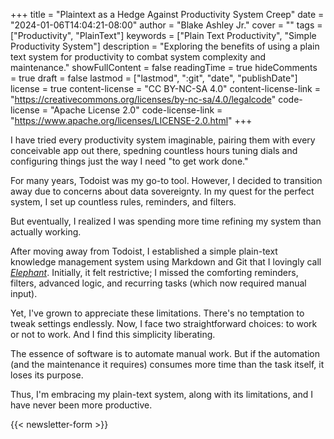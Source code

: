 +++
title = "Plaintext as a Hedge Against Productivity System Creep"
date = "2024-01-06T14:04:21-08:00"
author = "Blake Ashley Jr."
cover = ""
tags = ["Productivity", "PlainText"]
keywords = ["Plain Text Productivity", "Simple Productivity System"]
description = "Exploring the benefits of using a plain text system for productivity to combat system complexity and maintenance."
showFullContent = false
readingTime = true
hideComments = true
draft = false
lastmod = ["lastmod", ":git", "date", "publishDate"]
license = true
content-license = "CC BY-NC-SA 4.0"
content-license-link = "https://creativecommons.org/licenses/by-nc-sa/4.0/legalcode"
code-license = "Apache License 2.0"
code-license-link = "https://www.apache.org/licenses/LICENSE-2.0.html"
+++

I have tried every productivity system imaginable, pairing them with every conceivable app out there, spedning countless hours tuning dials and configuring things just the way I need "to get work done."

For many years, Todoist was my go-to tool. However, I decided to transition away due to concerns about data sovereignty. In my quest for the perfect system, I set up countless rules, reminders, and filters.

But eventually, I realized I was spending more time refining my system than actually working.

After moving away from Todoist, I established a simple plain-text knowledge management system using Markdown and Git that I lovingly call [*Elephant*](/posts/elephant-my-plaintext-work-system/). Initially, it felt restrictive; I missed the comforting reminders, filters, advanced logic, and recurring tasks (which now required manual input).

Yet, I've grown to appreciate these limitations. There's no temptation to tweak settings endlessly. Now, I face two straightforward choices: to work or not to work. And I find this simplicity liberating.

The essence of software is to automate manual work. But if the automation (and the maintenance it requires) consumes more time than the task itself, it loses its purpose.

Thus, I'm embracing my plain-text system, along with its limitations, and I have never been more productive.

{{< newsletter-form >}}